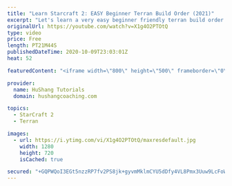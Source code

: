 ```yaml
---
title: "Learn Starcraft 2: EASY Beginner Terran Build Order (2021)"
excerpt: "Let's learn a very easy beginner friendly terran build order for starcraft 2. This is a very powerful but also very easy build order (relatively at least haha) to execute for new players! Hope to learn a lot and enjoy the video!  Learn Starcraft 2: EASY Beginner Terran Build Order (2021) #TerranBuildOrder"
originalUrl: https://youtube.com/watch?v=X1g4O2PTOtQ
type: video
price: Free
length: PT21M44S
publishedDateTime: 2020-10-09T23:03:01Z
heat: 52

featuredContent: "<iframe width=\"800\" height=\"500\" frameborder=\"0\" src=\"https://www.youtube.com/embed/X1g4O2PTOtQ\" allow=\"accelerometer; autoplay; encrypted-media; gyroscope; picture-in-picture\" allowfullscreen></iframe>"

provider:
  name: HuShang Tutorials
  domain: hushangcoaching.com

topics:
  - StarCraft 2
  - Terran

images:
  - url: https://i.ytimg.com/vi/X1g4O2PTOtQ/maxresdefault.jpg
    width: 1280
    height: 720
    isCached: true

secured: "+GQPWQoI3EGt5nzzRP7fv2PS8jk+gyvmMklmCYU5dDfy4VL8Pmx3Uuw9LcFoW0049JnSa18y+ikB1i2r30XfG8T4T+s5rE6lTFtND/ELcmlLYaOYal3CBIPnLR2p9njR1Wi7IGouakDMT7J2RxCAQ6DUcxDt21viRxMFAu9BhBSau8OT+EQts54jTLQuIqJNCJem9ZX2eOBjXhVak4ExJJ+Guc4W1LO1C0vml/I4cdCbDOXXIP62RjJS0UxIF2Scu/bsrxtGBQxxLD4vQOJaagJPyYRz4FisT0u2MkHhf6Ht8bjqRET3BnSMenK8MMSYcOuyaEp8eOZu59NwL1632nsrLDj1QySUBUPSDXOre8/XHjmjX/I6NlCzV6lUh3cqhkDVfnL+8UotpH/T7mfSfNn4ScjowV9voKZd2rSa0a59jr5PxgWXqa5YYJh11tq2;9LqUbkT4fzURVtruMDdNYg=="
---
```


